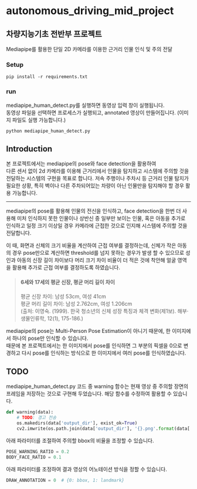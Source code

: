 # autonomous_driving_mid_project
## 차량지능기초 전반부 프로젝트 
Mediapipe를 활용한 단일 2D 카메라를 이용한 근거리 인물 인식 및 주의 전달

### Setup
```
pip install -r requirements.txt
```

### run
mediapipe_human_detect.py를 실행하면 동영상 입력 창이 실행됩니다.  
동영상 파일을 선택하면 프로세스가 실행되고, annotated 영상이 만들어집니다.
(이미지 파일도 실행 가능합니다.)
```
python mediapipe_human_detect.py
```

## Introduction
 본 프로젝트에서는 mediapipe의 pose와 face detection을 활용하여  
다른 센서 없이 2d 카메라를 이용해 근거리에서 인물을 탐지하고 시스템에 주의할 것을 전달하는 시스템의 구현을 목표로 합니다. 
 저속 주행이나 주차시 등 근거리 인물 탐지가 필요한 상황, 특히 벽이나 다른 주차되어있는 차량이 아닌 인물만을 탐지해야 할 경우 활용 가능합니다.
 
 ***
 mediapipe의 pose를 활용해 인물의 전신을 인식하고, face detection을 한번 더 사용해 미처 인식하지 못한 인물이나 상반신 중 일부만 보이는 인물, 
 혹은 아동을 추가로 인식하고 일정 크기 이상일 경우 카메라에 근접한 것으로 인지해 시스템에 주의할 것을 전달합니다.
 
 이 때, 화면과 신체의 크기 비율을 계산하여 근접 여부를 결정하는데, 
 신체가 작은 아동의 경우 pose만으로 계산하면 threshold를 넘지 못하는 경우가 발생 할 수 있으므로 
 성인과 아동의 신장 길이 차이보다 머리 크기 차이 비율이 더 적은 것에 착안해
 얼굴 영역을 활용해 추가로 근접 여부를 결정하도록 하였습니다.  
 > #### 6세와 17세의 평균 신장, 평균 머리 길이 차이  
 > 평균 신장 차이: 남성 53cm, 여성 41cm  
 > 평균 머리 길이 차이: 남성 2.762cm, 여성 1.206cm  
 > (출처: 이영숙. (1999). 한국 청소년의 신체 성장 특징과 체격 변화(제1보). 해부·생물인류학, 12(1), 175-186.)

  
mediapipe의 pose는 Multi-Person Pose Estimation이 아니기 때문에, 한 이미지에서 하나의 pose만 인식할 수 있습니다.  
때문에 본 프로젝트에서는 한 이미지에서 pose를 인식하면 그 부분의 픽셀을 0으로 변경하고 다시 pose를 인식하는 방식으로 한 이미지에서 여러 pose를 인식하였습니다.

## TODO
mediapipe_human_detect.py 코드 중 warning 함수는 
현재 영상 중 주의할 장면의 프레임을 저장하는 것으로 구현해 두었습니다. 
해당 함수를 수정하여 활용할 수 있습니다.
```python
def warning(data):
    # TODO: 경고 전송
    os.makedirs(data['output_dir'], exist_ok=True)
    cv2.imwrite(os.path.join(data['output_dir'], '{}.png'.format(data['i'])), data['image'])
```

아래 파라미터를 조절하여 주의할 bbox의 비율을 조정할 수 있습니다.
```python
POSE_WARNING_RATIO = 0.2
BODY_FACE_RATIO = 0.1
```

아래 파라미터를 조정하여 결과 영상의 어노테이션 방식을 정할 수 있습니다.
```python
DRAW_ANNOTATION = 0  # {0: bbox, 1: landmark}
```